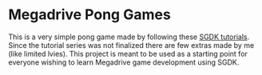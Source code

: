 # Megadrive Pong Games
This is a very simple pong game made by following these [SGDK tutorials](http://www.ohsat.com/tutorial/megapong/megapong-1/).
Since the tutorial series was not finalized there are few extras made by me (like limited lvies). This project is meant to be used as a starting point for everyone wishing to learn Megadrive game development using SGDK.
